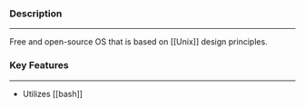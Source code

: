 ### Description
---
Free and open-source OS that is based on [[Unix]] design principles.

### Key Features
---
- Utilizes [[bash]]